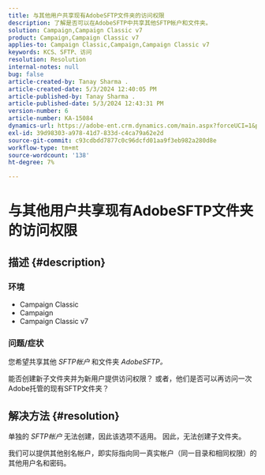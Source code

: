 ```yaml
---
title: 与其他用户共享现有AdobeSFTP文件夹的访问权限
description: 了解是否可以在AdobeSFTP中共享其他SFTP帐户和文件夹。
solution: Campaign,Campaign Classic v7
product: Campaign,Campaign Classic v7
applies-to: Campaign Classic,Campaign,Campaign Classic v7
keywords: KCS、SFTP、访问
resolution: Resolution
internal-notes: null
bug: false
article-created-by: Tanay Sharma .
article-created-date: 5/3/2024 12:40:05 PM
article-published-by: Tanay Sharma .
article-published-date: 5/3/2024 12:43:31 PM
version-number: 6
article-number: KA-15084
dynamics-url: https://adobe-ent.crm.dynamics.com/main.aspx?forceUCI=1&pagetype=entityrecord&etn=knowledgearticle&id=8e86db3d-4a09-ef11-9f8a-6045bd026dc7
exl-id: 39d98303-a978-41d7-833d-c4ca79a62e2d
source-git-commit: c93cdbdd7877c0c96dcfd01aa9f3eb982a280d8e
workflow-type: tm+mt
source-wordcount: '138'
ht-degree: 7%

---
```


# 与其他用户共享现有AdobeSFTP文件夹的访问权限

## 描述 {#description}


### <b>环境</b>

- Campaign Classic
- Campaign
- Campaign Classic v7


### <b>问题/症状</b>

您希望共享其他 *SFTP帐户* 和文件夹 *AdobeSFTP。*

能否创建新子文件夹并为新用户提供访问权限？ 或者，他们是否可以再访问一次Adobe托管的现有SFTP文件夹？


## 解决方法 {#resolution}


单独的 *SFTP帐户* 无法创建，因此该选项不适用。 因此，无法创建子文件夹。

我们可以提供其他别名帐户，即实际指向同一真实帐户（同一目录和相同权限）的其他用户名和密码。
